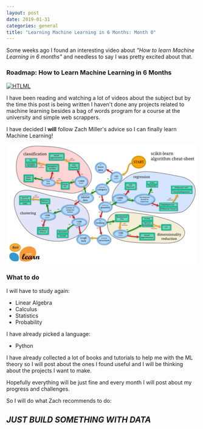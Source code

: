```yaml
---
layout: post  
date: 2019-01-31  
categories: general  
title: "Learning Machine Learning in 6 Months: Month 0"  
---
```




Some weeks ago I found an interesting video about _"How to learn Machine Learning in 6
 months"_ and needless to say I was pretty excited about that.  

### **Roadmap: How to Learn Machine Learning in 6 Months**  
[![HTLML](https://img.youtube.com/vi/MOdlp1d0PNA/hqdefault.jpg)](https://www.youtube.com/watch?v=MOdlp1d0PNA "Video")  

I have been reading and watching a lot of videos about the subject but by the time this post is being written 
I haven't done any projects related to machine learning besides a bag of words program for a course at the university
and simple web scrappers.  

I have decided I **will** follow Zach Miller's advice so I can finally learn Machine Learning!

![Roadmap](../assets/images/HTLML.png)

### What to do

I will have to study again:
- Linear Algebra
- Calculus
- Statistics
- Probability

I have already picked a language:
- Python

I have already collected a lot of books and tutorials to help me with the ML theory so I will post about 
the ones I found useful and I will be thinking about the projects I want to make.

Hopefully everything will be just fine and every month I will post about my progress and challenges.

So I will do what Zach recommends to do: 

## _**JUST BUILD SOMETHING WITH DATA**_
